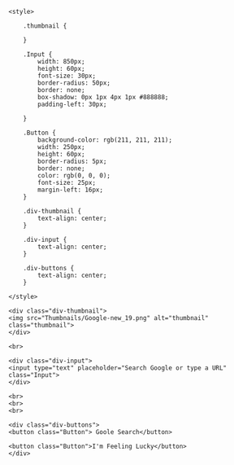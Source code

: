<!DOCTYPE html>

<html>

<head>

    <style>

        .thumbnail {

        }

        .Input {
            width: 850px;
            height: 60px;
            font-size: 30px;
            border-radius: 50px;
            border: none;
            box-shadow: 0px 1px 4px 1px #888888;
            padding-left: 30px;

        }

        .Button {
            background-color: rgb(211, 211, 211);
            width: 250px;
            height: 60px;
            border-radius: 5px;
            border: none;
            color: rgb(0, 0, 0);
            font-size: 25px;
            margin-left: 16px;
        }

        .div-thumbnail {
            text-align: center;
        }

        .div-input {
            text-align: center;
        }

        .div-buttons {
            text-align: center;
        }

    </style>

</head>

<body>


<div class="AFO">

    <div class="div-thumbnail">
    <img src="Thumbnails/Google-new_19.png" alt="thumbnail" class="thumbnail">
    </div>

    <br>

    <div class="div-input">
    <input type="text" placeholder="Search Google or type a URL" class="Input">
    </div>

    <br>
    <br>
    <br>

    <div class="div-buttons">
    <button class="Button"> Goole Search</button>

    <button class="Button">I'm Feeling Lucky</button>
    </div>

</div>




</body>

</html>
